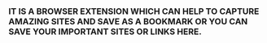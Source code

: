 ### IT IS A BROWSER EXTENSION WHICH CAN HELP TO CAPTURE AMAZING SITES AND SAVE AS A BOOKMARK OR YOU CAN SAVE YOUR IMPORTANT SITES OR LINKS HERE.

